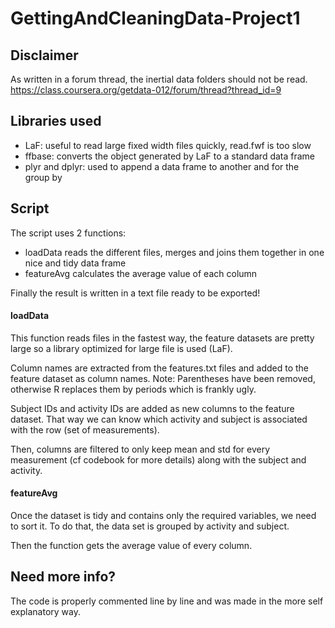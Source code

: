# GettingAndCleaningData-Project1

## Disclaimer

As written in a forum thread, the inertial data folders should not be read.
https://class.coursera.org/getdata-012/forum/thread?thread_id=9

## Libraries used

* LaF: useful to read large fixed width files quickly, read.fwf is too slow
* ffbase: converts the object generated by LaF to a standard data frame
* plyr and dplyr: used to append a data frame to another and for the group by


## Script

The script uses 2 functions:
* loadData reads the different files, merges and joins them together in one nice and tidy data frame
* featureAvg calculates the average value of each column

Finally the result is written in a text file ready to be exported!


#### loadData

This function reads files in the fastest way, the feature datasets are pretty large so a library optimized for large file is used (LaF).

Column names are extracted from the features.txt files and added to the feature dataset as column names.
Note: Parentheses have been removed, otherwise R replaces them by periods which is frankly ugly.

Subject IDs and activity IDs are added as new columns to the feature dataset. That way we can know which activity and subject is associated with the row (set of measurements).

Then, columns are filtered to only keep mean and std for every measurement (cf codebook for more details) along with the subject and activity.


#### featureAvg

Once the dataset is tidy and contains only the required variables, we need to sort it.
To do that, the data set is grouped by activity and subject.

Then the function gets the average value of every column.


## Need more info?

The code is properly commented line by line and was made in the more self explanatory way.
